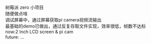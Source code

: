 树莓派 zero 小项目\
随便做点啥\
调试屏幕中，通过屏幕获取pi camera视频流输出\
最基础的demo已做出，通过反复存取文件实现，效率很低，帧数不达标\
now:2 Inch LCD screen & pi cam\
future: ...
